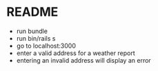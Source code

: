 # README

- run bundle
- run bin/rails s
- go to localhost:3000
- enter a valid address for a weather report
- entering an invalid address will display an error
